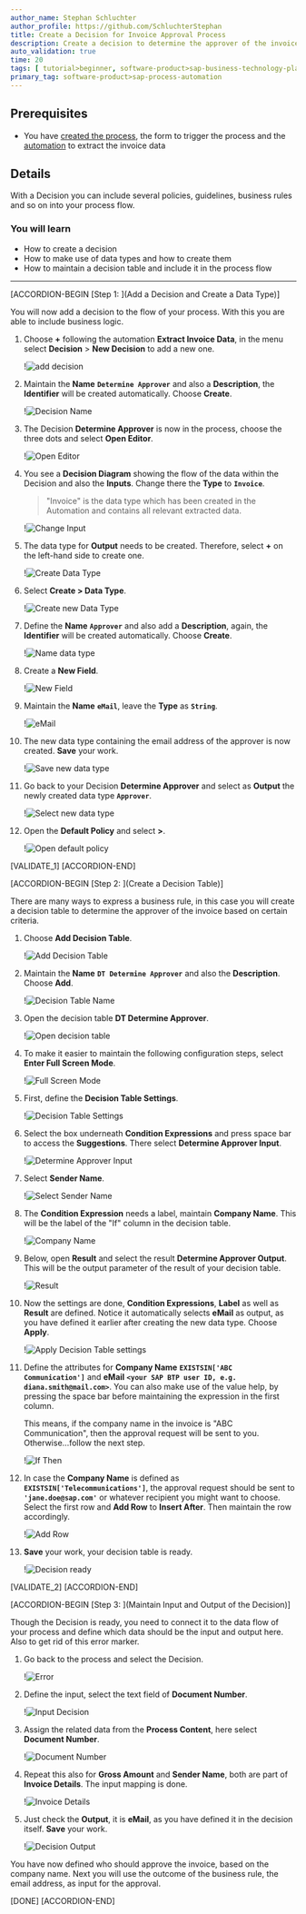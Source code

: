 ```yaml
---
author_name: Stephan Schluchter
author_profile: https://github.com/SchluchterStephan
title: Create a Decision for Invoice Approval Process
description: Create a decision to determine the approver of the invoices
auto_validation: true
time: 20
tags: [ tutorial>beginner, software-product>sap-business-technology-platform ,tutorial>free-tier]
primary_tag: software-product>sap-process-automation
---
```


## Prerequisites
 - You have [created the process](spa-dox-create-process), the form to trigger the process and the [automation](spa-dox-create-automation) to extract the invoice data

## Details
With a Decision you can include several policies, guidelines, business rules and so on into your process flow.

### You will learn
  - How to create a decision
  - How to make use of data types and how to create them
  - How to maintain a decision table and include it in the process flow

---

[ACCORDION-BEGIN [Step 1: ](Add a Decision and Create a Data Type)]

You will now add a decision to the flow of your process. With this you are able to include business logic.

1. Choose **+** following the automation **Extract Invoice Data**, in the menu select **Decision** > **New Decision** to add a new one.

    !![add decision](01.png)

2. Maintain the **Name** **`Determine Approver`** and also a **Description**, the **Identifier** will be created automatically. Choose **Create**.

    !![Decision Name](02.png)

3. The Decision **Determine Approver** is now in the process, choose the three dots and select **Open Editor**.

    !![Open Editor](03.png)

4. You see a **Decision Diagram** showing the flow of the data within the Decision and also the **Inputs**. Change there the **Type** to **`Invoice`**.

    > "Invoice" is the data type which has been created in the Automation and contains all relevant extracted data.

    !![Change Input](04.png)

5. The data type for **Output** needs to be created. Therefore, select **+** on the left-hand side to create one.

    !![Create Data Type](05.png)

6. Select **Create > Data Type**.

    !![Create new Data Type](07.png)

7. Define the **Name** **`Approver`** and also add a **Description**, again, the **Identifier** will be created automatically. Choose **Create**.

    !![Name data type](08.png)

8. Create a **New Field**.

    !![New Field](09.png)

9. Maintain the **Name** **`eMail`**, leave the **Type** as **`String`**.

    !![eMail](10.png)

10. The new data type containing the email address of the approver is now created. **Save** your work.

    !![Save new data type](11.png)

11. Go back to your Decision **Determine Approver** and select as **Output** the newly created data type **`Approver`**.

    !![Select new data type](12.png)

12. Open the **Default Policy** and select **>**.

    !![Open default policy](13.png)

[VALIDATE_1]
[ACCORDION-END]

[ACCORDION-BEGIN [Step 2: ](Create a Decision Table)]

There are many ways to express a business rule, in this case you will create a decision table to determine the approver of the invoice based on certain criteria.

1. Choose **Add Decision Table**.

    !![Add Decision Table](14.png)

2. Maintain the **Name** **`DT Determine Approver`** and also the **Description**. Choose **Add**.

    !![Decision Table Name](15.png)

3. Open the decision table **DT Determine Approver**.

    !![Open decision table](16.png)

4. To make it easier to maintain the following configuration steps, select **Enter Full Screen Mode**.

    !![Full Screen Mode](17.png)

5. First, define the **Decision Table Settings**.

    !![Decision Table Settings](18.png)

6. Select the box underneath **Condition Expressions** and press space bar to access the **Suggestions**. There select **Determine Approver Input**.

    !![Determine Approver Input](19.png)

7. Select **Sender Name**.

    !![Select Sender Name](20.png)

8. The **Condition Expression** needs a label, maintain **Company Name**. This will be the label of the "If" column in the decision table.

    !![Company Name](21.png)

9. Below, open **Result** and select the result **Determine Approver Output**. This will be the output parameter of the result of your decision table.

    !![Result](22.png)

10. Now the settings are done, **Condition Expressions**, **Label** as well as **Result** are defined. Notice it automatically selects **eMail** as output, as you have defined it earlier after creating the new data type. Choose **Apply**.

    !![Apply Decision Table settings](23.png)

11. Define the attributes for **Company Name** **`EXISTSIN['ABC Communication']`** and **eMail** **`<your SAP BTP user ID, e.g. diana.smith@mail.com>`**. You can also make use of the value help, by pressing the space bar before maintaining the expression in the first column.

    This means, if the company name in the invoice is "ABC Communication", then the approval request will be sent to you. Otherwise...follow the next step.

    !![If Then](24.png)

12. In case the **Company Name** is defined as **`EXISTSIN['Telecommunications']`**, the approval request should be sent to **`'jane.doe@sap.com'`** or whatever recipient you might want to choose. Select the first row and **Add Row** to **Insert After**. Then maintain the row accordingly.

    !![Add Row](25.png)

13. **Save** your work, your decision table is ready.

    !![Decision ready](27.png)

[VALIDATE_2]
[ACCORDION-END]

[ACCORDION-BEGIN [Step 3: ](Maintain Input and Output of the Decision)]

Though the Decision is ready, you need to connect it to the data flow of your process and define which data should be the input and output here. Also to get rid of this error marker.

1. Go back to the process and select the Decision.

    !![Error](28.png)

2. Define the input, select the text field of **Document Number**.

    !![Input Decision](29.png)

3. Assign the related data from the **Process Content**, here select **Document Number**.

    !![Document Number](30.png)

4. Repeat this also for **Gross Amount** and **Sender Name**, both are part of **Invoice Details**. The input mapping is done.

    !![Invoice Details](31.png)

5. Just check the **Output**, it is **eMail**, as you have defined it in the decision itself. **Save** your work.

    !![Decision Output](32.png)

You have now defined who should approve the invoice, based on the company name. Next you will use the outcome of the business rule, the email address, as input for the approval.


[DONE]
[ACCORDION-END]
